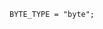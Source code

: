 <!-- This file is generated automatically by infrastructure scripts. Please don't edit by hand. -->

```{ .ebnf .slang-ebnf #BYTE_TYPE }
BYTE_TYPE = "byte";
```

